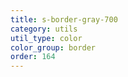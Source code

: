 ```yaml
---
title: s-border-gray-700
category: utils
util_type: color
color_group: border
order: 164
---
```

<div class="s-border-gray-700"></div>
